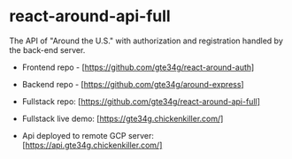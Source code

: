 # react-around-api-full
The API of "Around the U.S." with authorization and registration handled by the back-end server.

* Frontend repo - [https://github.com/gte34g/react-around-auth]

* Backend repo - [https://github.com/gte34g/around-express]

* Fullstack repo: [https://github.com/gte34g/react-around-api-full]

* Fullstack live demo: [https://gte34g.chickenkiller.com/]

* Api deployed to remote GCP server: [https://api.gte34g.chickenkiller.com/]